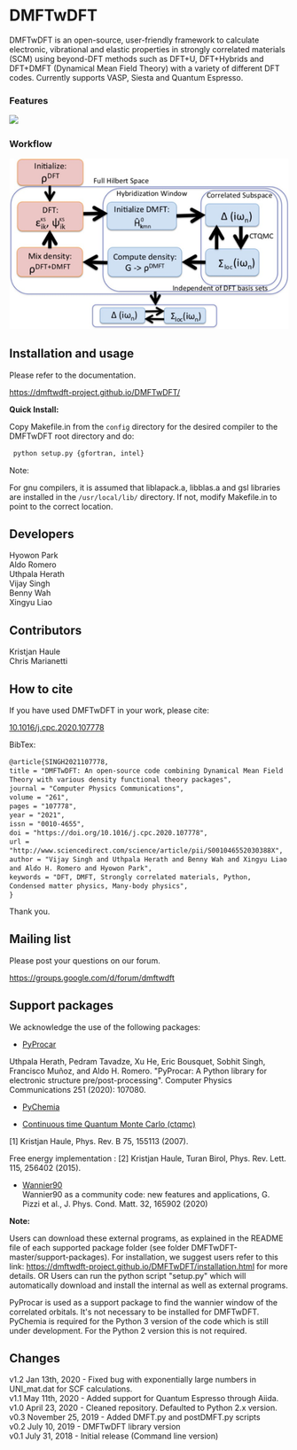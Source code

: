 DMFTwDFT 
=========

DMFTwDFT is an open-source, user-friendly framework to calculate electronic, vibrational and elastic properties in strongly
correlated materials (SCM) using beyond-DFT methods such as DFT+U, DFT+Hybrids and DFT+DMFT (Dynamical Mean Field Theory) with a variety of different DFT codes. Currently supports VASP, Siesta and Quantum Espresso.

### Features <br />
![](docs/images/welcome.jpg)

### Workflow <br />
![](docs/images/steps.png)


Installation and usage
----------------------

Please refer to the documentation.

https://dmftwdft-project.github.io/DMFTwDFT/

**Quick Install:**

Copy Makefile.in from the ``config`` directory for the desired compiler to the DMFTwDFT root directory and do:

```bash
 python setup.py {gfortran, intel}
```

Note:

For gnu compilers, it is assumed that liblapack.a, libblas.a and gsl libraries are installed in the ``/usr/local/lib/`` directory. If not, modify Makefile.in to point to the correct location.

Developers
-----------

Hyowon Park <br />
Aldo Romero <br />
Uthpala Herath <br />
Vijay Singh <br />
Benny Wah <br />
Xingyu Liao <br />

Contributors
------------
Kristjan Haule <br />
Chris Marianetti <br />

How to cite
-----------

If you have used DMFTwDFT in your work, please cite:

[10.1016/j.cpc.2020.107778](https://www.sciencedirect.com/science/article/abs/pii/S001046552030388X)

BibTex:

    @article{SINGH2021107778,
    title = "DMFTwDFT: An open-source code combining Dynamical Mean Field Theory with various density functional theory packages",
    journal = "Computer Physics Communications",
    volume = "261",
    pages = "107778",
    year = "2021",
    issn = "0010-4655",
    doi = "https://doi.org/10.1016/j.cpc.2020.107778",
    url = "http://www.sciencedirect.com/science/article/pii/S001046552030388X",
    author = "Vijay Singh and Uthpala Herath and Benny Wah and Xingyu Liao and Aldo H. Romero and Hyowon Park",
    keywords = "DFT, DMFT, Strongly correlated materials, Python, Condensed matter physics, Many-body physics",
    }

Thank you. 

Mailing list
-------------
Please post your questions on our forum.

https://groups.google.com/d/forum/dmftwdft

Support packages
----------------
We acknowledge the use of the following packages:

-   [PyProcar](https://github.com/uthpalah/PyProcar)<br />

Uthpala Herath, Pedram Tavadze, Xu He, Eric Bousquet, Sobhit Singh, Francisco Muñoz, and Aldo H. Romero. "PyProcar: A Python library for electronic structure pre/post-processing". Computer Physics Communications 251 (2020): 107080.

-   [PyChemia](https://github.com/MaterialsDiscovery/PyChemia)

-   [Continuous time Quantum Monte Carlo (ctqmc)](http://hauleweb.rutgers.edu/tutorials/Tutorial0.html)<br>

  [1] Kristjan Haule, Phys. Rev. B 75, 155113 (2007).

Free energy implementation :
  [2] Kristjan Haule, Turan Birol, Phys. Rev. Lett. 115, 256402 (2015).

-   [Wannier90](http://www.wannier.org/)<br>
    Wannier90 as a community code: new features and applications, G. Pizzi et al., J. Phys. Cond. Matt. 32, 165902 (2020) 

**Note:**

Users can download these external programs, as explained in the README file of each supported package folder (see folder DMFTwDFT-master/support-packages). For installation, we suggest users refer to this link: https://dmftwdft-project.github.io/DMFTwDFT/installation.html for more details. 
OR Users can run the python script "setup.py" which will automatically download and install the internal as well as external programs.

PyProcar is used as a support package to find the wannier window of the correlated orbitals. It's not necessary to be installed for DMFTwDFT.
PyChemia is required for the Python 3 version of the code which is still under development. 
For the Python 2 version this is not required. 

Changes
-------
v1.2 Jan 13th, 2020 - Fixed bug with exponentially large numbers in UNI_mat.dat for SCF calculations. <br />
v1.1 May 11th, 2020 - Added support for Quantum Espresso through Aiida. <br />
v1.0 April 23, 2020 - Cleaned repository. Defaulted to Python 2.x version. <br />
v0.3 November 25, 2019 - Added DMFT.py and postDMFT.py scripts <br />
v0.2 July 10, 2019 - DMFTwDFT library version <br />
v0.1 July 31, 2018 - Initial release (Command line version)


